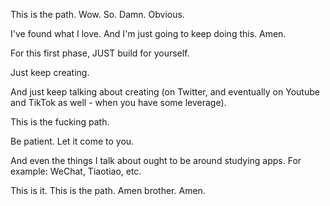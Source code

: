 This is the path.
Wow.
So. Damn. Obvious.

I've found what I love. And I'm just going to keep doing this. Amen.

For this first phase, JUST build for yourself.

Just keep creating.

And just keep talking about creating (on Twitter, and eventually on Youtube and TikTok as well - when you have some leverage).

This is the fucking path.

Be patient. Let it come to you.

And even the things I talk about ought to be around studying apps.
For example: WeChat, Tiaotiao, etc.

This is it. This is the path. Amen brother. Amen.